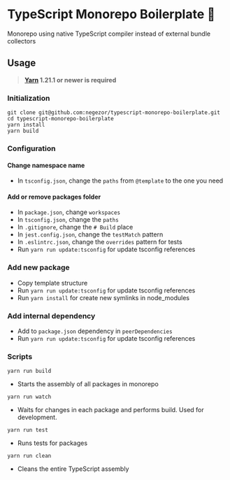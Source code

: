 # TypeScript Monorepo Boilerplate 🌟
Monorepo using native TypeScript compiler instead of external bundle collectors

## Usage
> **[Yarn](http://npm.im/yarn) 1.21.1 or newer is required**

### Initialization
```
git clone git@github.com:negezor/typescript-monorepo-boilerplate.git
cd typescript-monorepo-boilerplate
yarn install
yarn build
```

### Configuration
#### Change namespace name
- In `tsconfig.json`, change the `paths` from `@template` to the one you need

#### Add or remove packages folder
- In `package.json`, change `workspaces`
- In `tsconfig.json`, change the `paths`
- In `.gitignore`, change the `# Build` place
- In `jest.config.json`, change the `testMatch` pattern
- In `.eslintrc.json`, change the `overrides` pattern for tests
- Run `yarn run update:tsconfig` for update tsconfig references

### Add new package
- Copy template structure
- Run `yarn run update:tsconfig` for update tsconfig references
- Run `yarn install` for create new symlinks in node_modules

### Add internal dependency
- Add to `package.json` dependency in `peerDependencies`
- Run `yarn run update:tsconfig` for update tsconfig references

### Scripts

`yarn run build`
- Starts the assembly of all packages in monorepo

`yarn run watch`
- Waits for changes in each package and performs build. Used for development.

`yarn run test`
- Runs tests for packages

`yarn run clean`
- Cleans the entire TypeScript assembly
